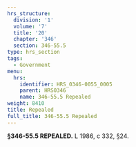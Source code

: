```yaml
---
hrs_structure:
  division: '1'
  volume: '7'
  title: '20'
  chapter: '346'
  section: 346-55.5
type: hrs_section
tags:
  - Government
menu:
  hrs:
    identifier: HRS_0346-0055_0005
    parent: HRS0346
    name: 346-55.5 Repealed
weight: 8410
title: Repealed
full_title: 346-55.5 Repealed
---
```

**§346-55.5 REPEALED.** L 1986, c 332, §24.